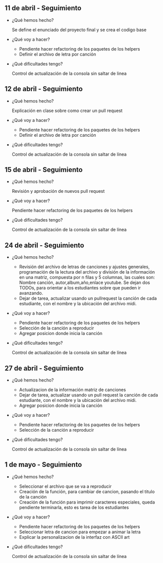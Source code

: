 ## 11 de abril - Seguimiento

- ¿Qué hemos hecho?

  Se define el enunciado del proyecto final y se crea el codigo base

- ¿Qué voy a hacer?

  - Pendiente hacer refactoring de los paquetes de los helpers
  - Definir el archivo de letra por canción

- ¿Qué dificultades tengo?

  Control de actualización de la consola sin saltar de linea

## 12 de abril - Seguimiento

- ¿Qué hemos hecho?

  Explicación en clase sobre como crear un pull request

- ¿Qué voy a hacer?

  - Pendiente hacer refactoring de los paquetes de los helpers
  - Definir el archivo de letra por canción

- ¿Qué dificultades tengo?

  Control de actualización de la consola sin saltar de línea

## 15 de abril - Seguimiento

- ¿Qué hemos hecho?

  Revisión y aprobación de nuevos pull request

- ¿Qué voy a hacer?

  Pendiente hacer refactoring de los paquetes de los helpers

- ¿Qué dificultades tengo?

  Control de actualización de la consola sin saltar de línea

## 24 de abril - Seguimiento

- ¿Qué hemos hecho?

  - Revisión del archivo de letras de canciones y ajustes generales, programación de la lectura del archivo y división de la información en una matriz, compuesta por n filas y 5 columnas, las cuales son: Nombre canción, autor,album,año,enlace youtube. Se dejan dos TODOs, para orientar a los estudiantes sobre que pueden ir avanzando.
  - Dejar de tarea, actualizar usando un pullrequest la canción de cada estudiante, con el nombre y la ubicación del archivo midi.

- ¿Qué voy a hacer?

  - Pendiente hacer refactoring de los paquetes de los helpers
  - Selección de la canción a reproducir
  - Agregar posicion donde inicia la canción

- ¿Qué dificultades tengo?

  Control de actualización de la consola sin saltar de línea


## 27 de abril - Seguimiento

- ¿Qué hemos hecho?

  - Actualizacion de la información matriz de canciones
  - Dejar de tarea, actualizar usando un pull request la canción de cada estudiante, con el nombre y la ubicación del archivo midi.
  - Agregar posicion donde inicia la canción

- ¿Qué voy a hacer?

  - Pendiente hacer refactoring de los paquetes de los helpers
  - Selección de la canción a reproducir

- ¿Qué dificultades tengo?

  Control de actualización de la consola sin saltar de línea

## 1 de mayo - Seguimiento

- ¿Qué hemos hecho?

  - Seleccionar el archivo que se va a reproducir  
  - Creación de la función, para cambiar de cancion, pasando el titulo de la canción 
  - Creación de la función para imprimir caracteres especiales, queda pendiente terminarla, esto es tarea de los estudiantes 
  
- ¿Qué voy a hacer?

  - Pendiente hacer refactoring de los paquetes de los helpers
  - Seleccionar letra de cancion para empezar a animar la letra
  - Explicar la personalizacion de la interfaz con ASCII art

- ¿Qué dificultades tengo?

  Control de actualización de la consola sin saltar de línea

